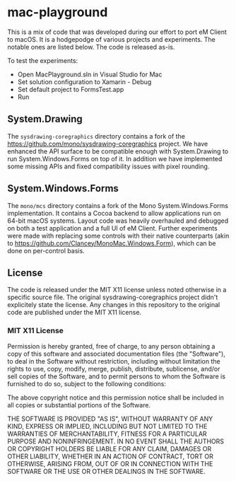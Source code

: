 # mac-playground

This is a mix of code that was developed during our effort to port eM Client to macOS. It is a hodgepodge of various projects and experiments. The notable ones are listed below. The code is released as-is.

To test the experiments:
* Open MacPlayground.sln in Visual Studio for Mac
* Set solution configuration to Xamarin - Debug
* Set default project to FormsTest.app
* Run

## System.Drawing

The `sysdrawing-coregraphics` directory contains a fork of the https://github.com/mono/sysdrawing-coregraphics project. We have enhanced the API surface to be compatible enough with System.Drawing to run System.Windows.Forms on top of it. In addition we have implemented some missing APIs and fixed compatibility issues with pixel rounding.

## System.Windows.Forms

The `mono/mcs` directory contains a fork of the Mono System.Windows.Forms implementation. It contains a Cocoa backend to allow applications run on 64-bit macOS systems. Layout code was heavily overhauled and debugged on both a test application and a full UI of eM Client. Further experiments were made with replacing some controls with their native counterparts (akin to https://github.com/Clancey/MonoMac.Windows.Form), which can be done on per-control basis.

## License

The code is released under the MIT X11 license unless noted otherwise in a specific source file. The original sysdrawing-coregraphics project didn't explicitely state the license. Any changes in this repository to the original code are published under the MIT X11 license.

### MIT X11 License

Permission is hereby granted, free of charge, to any person obtaining
a copy of this software and associated documentation files (the
"Software"), to deal in the Software without restriction, including
without limitation the rights to use, copy, modify, merge, publish,
distribute, sublicense, and/or sell copies of the Software, and to
permit persons to whom the Software is furnished to do so, subject to
the following conditions:

The above copyright notice and this permission notice shall be
included in all copies or substantial portions of the Software.

THE SOFTWARE IS PROVIDED "AS IS", WITHOUT WARRANTY OF ANY KIND,
EXPRESS OR IMPLIED, INCLUDING BUT NOT LIMITED TO THE WARRANTIES OF
MERCHANTABILITY, FITNESS FOR A PARTICULAR PURPOSE AND
NONINFRINGEMENT. IN NO EVENT SHALL THE AUTHORS OR COPYRIGHT HOLDERS BE
LIABLE FOR ANY CLAIM, DAMAGES OR OTHER LIABILITY, WHETHER IN AN ACTION
OF CONTRACT, TORT OR OTHERWISE, ARISING FROM, OUT OF OR IN CONNECTION
WITH THE SOFTWARE OR THE USE OR OTHER DEALINGS IN THE SOFTWARE.